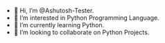 - 👋 Hi, I’m @Ashutosh-Tester.
- 👀 I’m interested in Python Programming Language.
- 🌱 I’m currently learning Python.
- 💞️ I’m looking to collaborate on Python Projects.
<!---
Ashutosh-Tester/Ashutosh-Tester is a ✨ special ✨ repository because its `README.md` (this file) appears on your GitHub profile.
You can click the Preview link to take a look at your changes.
--->
